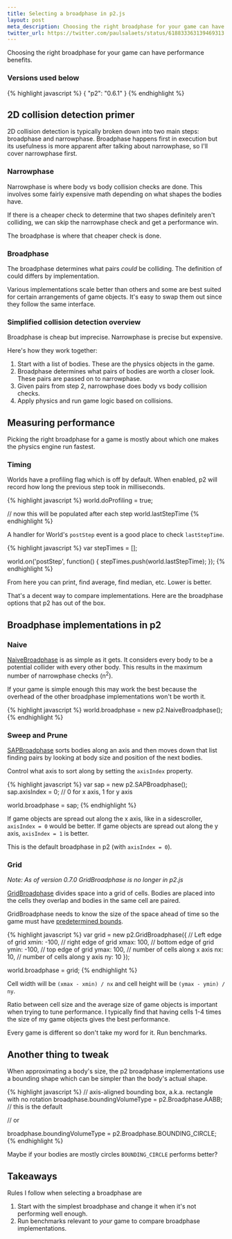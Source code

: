 ```yaml
---
title: Selecting a broadphase in p2.js
layout: post
meta_description: Choosing the right broadphase for your game can have performance benefits.
twitter_url: https://twitter.com/paulsalaets/status/618833363139469313
---
```


Choosing the right broadphase for your game can have performance benefits.

### Versions used below

{% highlight javascript %}
{
  "p2": "0.6.1"
}
{% endhighlight %}

## 2D collision detection primer

2D collision detection is typically broken down into two main steps: broadphase and narrowphase. Broadphase happens first in execution but its usefulness is more apparent after talking about narrowphase, so I'll cover narrowphase first.

### Narrowphase

Narrowphase is where body vs body collision checks are done. This involves some fairly expensive math depending on what shapes the bodies have.

If there is a cheaper check to determine that two shapes definitely aren't colliding, we can skip the narrowphase check and get a performance win.

The broadphase is where that cheaper check is done.

### Broadphase

The broadphase determines what pairs *could* be colliding. The definition of could differs by implementation.

Various implementations scale better than others and some are best suited for certain arrangements of game objects. It's easy to swap them out since they follow the same interface.

### Simplified collision detection overview

Broadphase is cheap but imprecise. Narrowphase is precise but expensive.

Here's how they work together:

1. Start with a list of bodies. These are the physics objects in the game.
2. Broadphase determines what pairs of bodies are worth a closer look. These pairs are passed on to narrowphase.
3. Given pairs from step 2, narrowphase does body vs body collision checks.
4. Apply physics and run game logic based on collisions.

## Measuring performance

Picking the right broadphase for a game is mostly about which one makes the physics engine run fastest.

### Timing

Worlds have a profiling flag which is off by default. When enabled, p2 will record how long the previous step took in milliseconds.

{% highlight javascript %}
world.doProfiling = true;

// now this will be populated after each step
world.lastStepTime
{% endhighlight %}

A handler for World's `postStep` event is a good place to check `lastStepTime`.

{% highlight javascript %}
var stepTimes = [];

world.on('postStep', function() {
  stepTimes.push(world.lastStepTime);
});
{% endhighlight %}

From here you can print, find average, find median, etc. Lower is better.

That's a decent way to compare implementations. Here are the broadphase options that p2 has out of the box.

## Broadphase implementations in p2

### Naive

[NaiveBroadphase](http://schteppe.github.io/p2.js/docs/classes/NaiveBroadphase.html) is as simple as it gets. It considers every body to be a potential collider with every other body. This results in the maximum number of narrowphase checks (n<sup>2</sup>).

If your game is simple enough this may work the best because the overhead of the other broadphase implementations won't be worth it.

{% highlight javascript %}
world.broadphase = new p2.NaiveBroadphase();
{% endhighlight %}

### Sweep and Prune

[SAPBroadphase](http://schteppe.github.io/p2.js/docs/classes/SAPBroadphase.html) sorts bodies along an axis and then moves down that list finding pairs by looking at body size and position of the next bodies.

Control what axis to sort along by setting the `axisIndex` property.

{% highlight javascript %}
var sap = new p2.SAPBroadphase();
sap.axisIndex = 0; // 0 for x axis, 1 for y axis

world.broadphase = sap;
{% endhighlight %}

If game objects are spread out along the x axis, like in a sidescroller, `axisIndex = 0` would be better. If game objects are spread out along the y axis, `axisIndex = 1` is better.

This is the default broadphase in p2 (with `axisIndex = 0`).

### Grid

*Note: As of version 0.7.0 GridBroadphase is no longer in p2.js*

[GridBroadphase](http://schteppe.github.io/p2.js/docs/classes/GridBroadphase.html) divides space into a grid of cells. Bodies are placed into the cells they overlap and bodies in the same cell are paired.

GridBroadphase needs to know the size of the space ahead of time so the game must have [predetermined bounds](/posts/planes-in-p2/).

{% highlight javascript %}
var grid = new p2.GridBroadphase({
  // Left edge of grid
  xmin: -100,
  // right edge of grid
  xmax:  100,
  // bottom edge of grid
  ymin: -100,
  // top edge of grid
  ymax:  100,
  // number of cells along x axis
  nx:    10,
  // number of cells along y axis
  ny:    10
});

world.broadphase = grid;
{% endhighlight %}

Cell width will be `(xmax - xmin) / nx` and cell height will be `(ymax - ymin) / ny`.

Ratio between cell size and the average size of game objects is important when trying to tune performance. I typically find that having cells 1-4 times the size of my game objects gives the best performance.

Every game is different so don't take my word for it. Run benchmarks.

## Another thing to tweak

When approximating a body's size, the p2 broadphase implementations use a bounding shape which can be simpler than the body's actual shape.

{% highlight javascript %}
// axis-aligned bounding box, a.k.a. rectangle with no rotation
broadphase.boundingVolumeType = p2.Broadphase.AABB; // this is the default

// or

broadphase.boundingVolumeType = p2.Broadphase.BOUNDING_CIRCLE;
{% endhighlight %}

Maybe if your bodies are mostly circles `BOUNDING_CIRCLE` performs better?

## Takeaways

Rules I follow when selecting a broadphase are

1. Start with the simplest broadphase and change it when it's not performing well enough.
2. Run benchmarks relevant to _your_ game to compare broadphase implementations.
